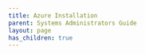 ```yaml
---
title: Azure Installation
parent: Systems Administrators Guide
layout: page
has_children: true
---
```


